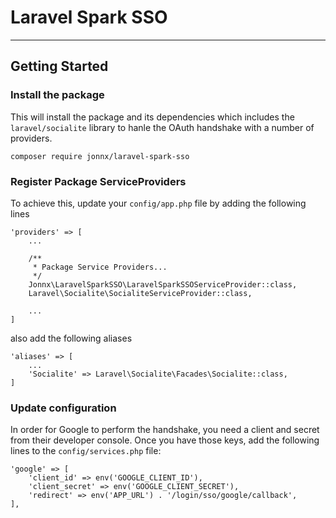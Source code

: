 # Laravel Spark SSO
--------------------

## Getting Started

### Install the package

This will install the package and its dependencies which includes the ```laravel/socialite``` 
library to hanle the OAuth handshake with a number of providers.

```
composer require jonnx/laravel-spark-sso
```

### Register Package ServiceProviders

To achieve this, update your ```config/app.php``` file by adding the following lines

```
'providers' => [
    ...
    
    /**
     * Package Service Providers...
     */
    Jonnx\LaravelSparkSSO\LaravelSparkSSOServiceProvider::class,
    Laravel\Socialite\SocialiteServiceProvider::class,
    
    ...
]

```

also add the following aliases

```
'aliases' => [
    ...
    'Socialite' => Laravel\Socialite\Facades\Socialite::class,
]
```

### Update configuration

In order for Google to perform the handshake, you need a client and secret
from their developer console. Once you have those keys, add the following lines 
to the ```config/services.php``` file:

```
'google' => [
    'client_id' => env('GOOGLE_CLIENT_ID'),
    'client_secret' => env('GOOGLE_CLIENT_SECRET'),
    'redirect' => env('APP_URL') . '/login/sso/google/callback',
],
```